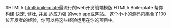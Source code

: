 #HTML5
[html5boilerplate](https://github.com/h5bp/html5-boilerplate)最流行的web开发前端模版,HTML5 Boilerplate 帮你构建 快速, 健壮, 并且 适应力强 的web app或网站。 这个小小的源码包集合了100位开发者的经验，你可以将这些经验运用在你的项目中。
